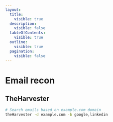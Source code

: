 ```yaml
---
layout:
  title:
    visible: true
  description:
    visible: false
  tableOfContents:
    visible: true
  outline:
    visible: true
  pagination:
    visible: false
---
```


# Email recon

## TheHarvester

```bash
# Search emails based on example.com domain
theHarvester -d example.com -b google,linkedin
```
